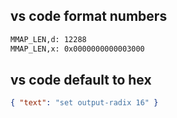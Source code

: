 ## vs code format numbers

```sh
MMAP_LEN,d: 12288
MMAP_LEN,x: 0x0000000000003000
```

## vs code default to hex

```json
{ "text": "set output-radix 16" }
```